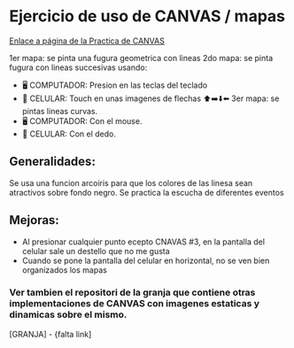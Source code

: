 # Ejercicio de uso de CANVAS / mapas

[Enlace a página de la Practica de CANVAS ](https://gemmaclaverodelmoral.github.io/EjercicioCanvas/)

1er mapa: se pinta una fugura geometrica con lineas
2do mapa: se pinta fugura con lineas succesivas usando: 
  - 🖥️ COMPUTADOR: Presion en las teclas del teclado
  - 📲 CELULAR: Touch en unas imagenes de flechas ⬆️➡️⬇️⬅️
3er mapa: se pintas lineas curvas.
  - 🖥️ COMPUTADOR: Con el mouse. 
  - 📲 CELULAR: Con el dedo.
## Generalidades:
Se usa una funcion arcoiris para que los colores de las linesa sean atractivos sobre fondo negro.
Se practica la escucha de diferentes eventos

## Mejoras:
- Al presionar cualquier punto ecepto CNAVAS #3, en la pantalla del celular sale un destello que no me gusta
- Cuando se pone la pantalla del celular en horizontal, no se ven bien organizados los mapas

### Ver tambien el repositori de la granja que contiene otras implementaciones de CANVAS con imagenes estaticas y dinamicas sobre el mismo.
[GRANJA] - {falta link]


                                                        
